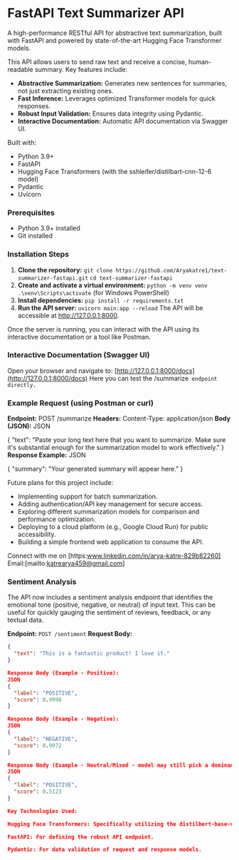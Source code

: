 # FastAPI Text Summarizer API
A high-performance RESTful API for abstractive text summarization, built with FastAPI and powered by state-of-the-art Hugging Face Transformer models.

This API allows users to send raw text and receive a concise, human-readable summary.
Key features include:
- **Abstractive Summarization:** Generates new sentences for summaries, not just extracting existing ones.
- **Fast Inference:** Leverages optimized Transformer models for quick responses.
- **Robust Input Validation:** Ensures data integrity using Pydantic.
- **Interactive Documentation:** Automatic API documentation via Swagger UI.

Built with:
- Python 3.9+
- FastAPI
- Hugging Face Transformers (with the sshleifer/distilbart-cnn-12-6 model)
- Pydantic
- Uvicorn

### Prerequisites
- Python 3.9+ installed
- Git installed
### Installation Steps
1. **Clone the repository:**
`git clone https://github.com/Aryakatre1/text-summarizer-fastapi.git`
`cd text-summarizer-fastapi`
2. **Create and activate a virtual environment:**
`python -m venv venv`
`.\venv\Scripts\activate` (for Windows PowerShell)
3. **Install dependencies:**
`pip install -r requirements.txt`
4. **Run the API server:**
`uvicorn main:app --reload`
The API will be accessible at http://127.0.0.1:8000.


Once the server is running, you can interact with the API using its interactive documentation or a tool like Postman.
### Interactive Documentation (Swagger UI)
Open your browser and navigate to: [http://127.0.0.1:8000/docs](http://127.0.0.1:8000/docs)
Here you can test the \/summarize` endpoint directly.`
### Example Request (using Postman or curl)
**Endpoint:** POST /summarize
**Headers:** Content-Type: application/json
**Body (JSON):**
JSON

{
  "text": "Paste your long text here that you want to summarize. Make sure it's substantial enough for the summarization model to work effectively."
}
**Response Example:**
JSON

{
  "summary": "Your generated summary will appear here."
}

Future plans for this project include:
- Implementing support for batch summarization.
- Adding authentication/API key management for secure access.
- Exploring different summarization models for comparison and performance optimization.
- Deploying to a cloud platform (e.g., Google Cloud Run) for public accessibility.
- Building a simple frontend web application to consume the API.

Connect with me on [https:www.linkedin.com/in/arya-katre-829b82260]
Email:[mailto:katrearya459@gmail.com]

### Sentiment Analysis

The API now includes a sentiment analysis endpoint that identifies the emotional tone (positive, negative, or neutral) of input text. This can be useful for quickly gauging the sentiment of reviews, feedback, or any textual data.

**Endpoint:** `POST /sentiment`
**Request Body:**
```json
{
  "text": "This is a fantastic product! I love it."
}

Response Body (Example - Positive):
JSON
{
  "label": "POSITIVE",
  "score": 0.9998
}

Response Body (Example - Negative):
JSON
{
  "label": "NEGATIVE",
  "score": 0.9972
}

Response Body (Example - Neutral/Mixed - model may still pick a dominant one):
JSON
{
  "label": "POSITIVE",
  "score": 0.5123
}

Key Technologies Used:

Hugging Face Transformers: Specifically utilizing the distilbert-base-uncased-finetuned-sst-2-english model for sentiment analysis.

FastAPI: For defining the robust API endpoint.

Pydantic: For data validation of request and response models.

